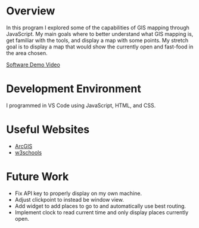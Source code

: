 # Overview
In this program I explored some of the capabilities of GIS mapping through JavaScript. My main goals where to better understand what GIS mapping is, get familiar with the tools, and display a map with some points. My stretch goal is to display a map that would show the currently open and fast-food in the area chosen.

[Software Demo Video](https://www.loom.com/share/3d436370b93d4cbe80c2f984bd73494b?sid=dfee635c-99ae-475d-adf8-eafd9702f0ca)

# Development Environment

I programmed in VS Code using JavaScript, HTML, and CSS.

# Useful Websites

* [ArcGIS](https://developers.arcgis.com/javascript/latest/)
* [w3schools](https://www.w3schools.com/js/)

# Future Work

* Fix API key to properly display on my own machine.
* Adjust clickpoint to instead be window view.
* Add widget to add places to go to and automatically use best routing.
* Implement clock to read current time and only display places currently open.
